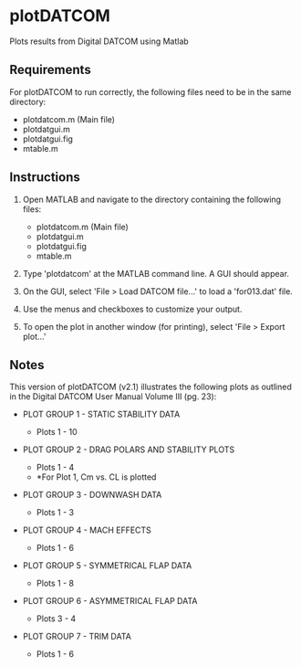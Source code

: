 # plotDATCOM
Plots results from Digital DATCOM using Matlab

## Requirements
For plotDATCOM to run correctly, the following files need to be
in the same directory:

 - plotdatcom.m (Main file)
 - plotdatgui.m
 - plotdatgui.fig
 - mtable.m

## Instructions
1. Open MATLAB and navigate to the directory containing the following files:
   - plotdatcom.m (Main file)
   - plotdatgui.m
   - plotdatgui.fig
   - mtable.m

2. Type 'plotdatcom' at the MATLAB command line.  A GUI should appear.

3. On the GUI, select 'File > Load DATCOM file...' to load a 'for013.dat' file.

4. Use the menus and checkboxes to customize your output.

5. To open the plot in another window (for printing), select 'File > Export plot...'

## Notes
This version of plotDATCOM (v2.1) illustrates the following plots 
as outlined in the Digital DATCOM User Manual Volume III (pg. 23):

- PLOT GROUP 1 - STATIC STABILITY DATA
  - Plots 1 - 10

- PLOT GROUP 2 - DRAG POLARS AND STABILITY PLOTS
  - Plots 1 - 4
  - *For Plot 1, Cm vs. CL is plotted

- PLOT GROUP 3 - DOWNWASH DATA
  - Plots 1 - 3

- PLOT GROUP 4 - MACH EFFECTS
  - Plots 1 - 6

- PLOT GROUP 5 - SYMMETRICAL FLAP DATA
  - Plots 1 - 8

- PLOT GROUP 6 - ASYMMETRICAL FLAP DATA
  - Plots 3 - 4

- PLOT GROUP 7 - TRIM DATA
  - Plots 1 - 6
